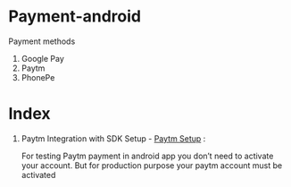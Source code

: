 # Payment-android

Payment methods
1. Google Pay
2. Paytm
3. PhonePe

# Index

1. Paytm Integration with SDK Setup - [Paytm Setup](https://developer.paytm.com/docs/v1/android-sdk/) :
   
   For testing Paytm payment in android app you don’t need to activate your account. But for production purpose your paytm account must be activated
